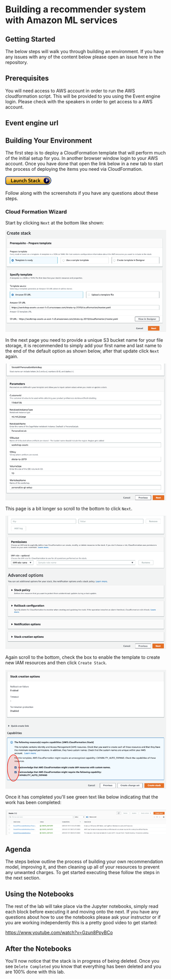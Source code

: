 # Building a recommender system with Amazon ML services

## Getting Started

The below steps will walk you through building an environment. If you have any issues with any of the content below please open an issue here in the repository.

## Prerequisites

You will need access to AWS account in order to run the AWS cloudformation script.
This will be provided to you using the Event engine login. 
Please check with the speakers in order to get access to a AWS account.

## Event engine url


## Building Your Environment

The first step is to deploy a CloudFormation template that will perform much of the initial setup for you. In another browser window login to your AWS account. Once you have done that open the link below in a new tab to start the process of deploying the items you need via CloudFormation.

[![Launch Stack](static/imgs/cfn-stack.png)](https://console.aws.amazon.com/cloudformation/home#/stacks/new?stackName=StrataNYPersonalizeWorkshop&templateURL=https://workshop-assets-us-east-1.s3.amazonaws.com/strata-ny-2019/cloudformation/master.yaml)

Follow along with the screenshots if you have any questions about these steps.

### Cloud Formation Wizard

Start by clicking `Next` at the bottom like shown:

![StackWizard](static/imgs/img1.png)

In the next page you need to provide a unique S3 bucket name for your file storage, it is recommended to simply add your first name and last name to the end of the default option as shown below, after that update click `Next` again.

![StackWizard2](static/imgs/img3.png)

This page is a bit longer so scroll to the bottom to click `Next`.

![StackWizard3](static/imgs/img4.png)

Again scroll to the bottom, check the box to enable the template to create new IAM resources and then click `Create Stack`.

![StackWizard4](static/imgs/img5.png)

Once it has completed you'll see green text like below indicating that the work has been completed:

![StackWizard5](static/imgs/img7.png)


## Agenda

The steps below outline the process of building your own recommendation model, improving it, and then cleaning up all of your resources to prevent any unwanted charges. To get started executing these follow the steps in the next section.



## Using the Notebooks



The rest of the lab will take place via the Jupyter notebooks, simply read each block before executing it and moving onto the next. If you have any questions about how to use the notebooks please ask your instructor or if you are working independently this is a pretty good video to get started:

https://www.youtube.com/watch?v=Gzun8PpyBCo

## After the Notebooks


You'll now notice that the stack is in progress of being deleted. Once you see `Delete Completed` you know that everything has been deleted and you are 100% done with this lab.
